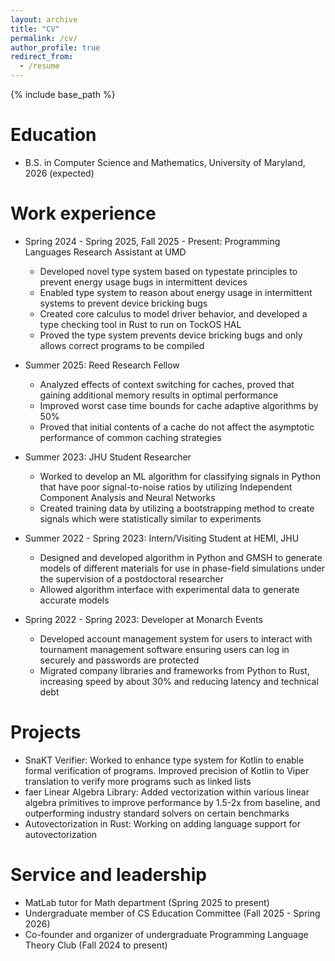 ```yaml
---
layout: archive
title: "CV"
permalink: /cv/
author_profile: true
redirect_from:
  - /resume
---
```


{% include base_path %}

Education
======
* B.S. in Computer Science and Mathematics, University of Maryland, 2026 (expected)

Work experience
======
* Spring 2024 - Spring 2025, Fall 2025 - Present: Programming Languages Research Assistant at UMD
  * Developed novel type system based on typestate principles to prevent energy usage bugs in intermittent devices
  * Enabled type system to reason about energy usage in intermittent systems to prevent device bricking bugs
  * Created core calculus to model driver behavior, and developed a type checking tool in Rust to run on TockOS HAL
  * Proved the type system prevents device bricking bugs and only allows correct programs to be compiled

* Summer 2025: Reed Research Fellow
  * Analyzed effects of context switching for caches, proved that gaining additional memory results in optimal performance
  * Improved worst case time bounds for cache adaptive algorithms by 50%
  * Proved that initial contents of a cache do not affect the asymptotic performance of common caching strategies

* Summer 2023: JHU Student Researcher
  * Worked to develop an ML algorithm for classifying signals in Python that have poor signal-to-noise ratios by utilizing Independent Component Analysis and Neural Networks
  * Created training data by utilizing a bootstrapping method to create signals which were statistically similar to experiments

* Summer 2022 - Spring 2023: Intern/Visiting Student at HEMI, JHU
  * Designed and developed algorithm in Python and GMSH to generate models of different materials for use in phase-field simulations under the supervision of a postdoctoral researcher
  * Allowed algorithm interface with experimental data to generate accurate models

* Spring 2022 - Spring 2023: Developer at Monarch Events
  * Developed account management system for users to interact with tournament management software ensuring users can log in securely and passwords are protected
  * Migrated company libraries and frameworks from Python to Rust, increasing speed by about 30% and reducing latency and technical debt 

Projects
======
* SnaKT Verifier: Worked to enhance type system for Kotlin to enable formal verification of programs. Improved precision of Kotlin to Viper translation to verify more programs such as linked lists 
* faer Linear Algebra Library: Added vectorization within various linear algebra primitives to improve performance by 1.5-2x from baseline, and outperforming industry standard solvers on certain benchmarks
* Autovectorization in Rust: Working on adding language support for autovectorization

Service and leadership
======
* MatLab tutor for Math department (Spring 2025 to present)
* Undergraduate member of CS Education Committee (Fall 2025 - Spring 2026)
* Co-founder and organizer of undergraduate Programming Language Theory Club (Fall 2024 to present)
